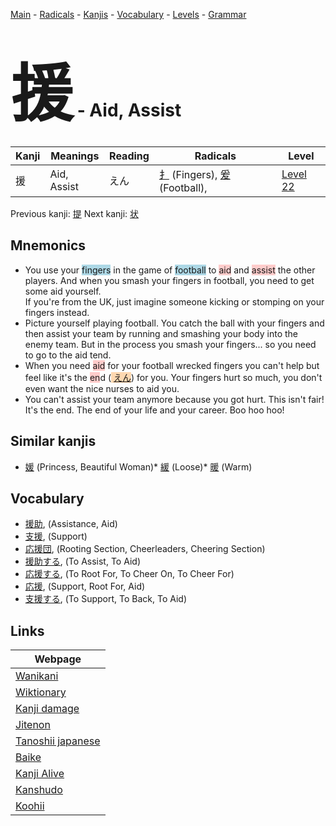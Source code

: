 <style> bigfont {font-size: 100px}</style>
[Main](../README.md) -
[Radicals](../radicals.md) -
[Kanjis](../kanjis.md) -
[Vocabulary](../vocabulary.md) -
[Levels](../levels.md) -
[Grammar](../grammar.md)
# <bigfont> 援</bigfont> - Aid, Assist 

| Kanji | Meanings | Reading | Radicals | Level |
| --- | --- | --- | --- | --- |
| 援 | Aid, Assist | えん | [扌](../radicals/扌.md) (Fingers), [爰](../radicals/爰.md) (Football),  | [Level 22](../levels/wk_level22.md) |

Previous kanji: [提](提.md) Next kanji: [状](状.md) 

## Mnemonics
 * You use your <span style="background-color:#ADD8E6"> fingers</span> in the game of <span style="background-color:#ADD8E6"> football</span> to <span style="background-color:#ffcccb"> aid</span> and <span style="background-color:#ffcccb"> assist</span> the other players. And when you smash your fingers in football, you need to get some aid yourself.<br />If you're from the UK, just imagine someone kicking or stomping on your fingers instead.
* Picture yourself playing football. You catch the ball with your fingers and then assist your team by running and smashing your body into the enemy team. But in the process you smash your fingers... so you need to go to the aid tend.
* When you need <span style="background-color:#ffcccb"> aid</span> for your football wrecked fingers you can't help but feel like it's the <span style="background-color:#ffcccb"> en</span>d (<span style="background-color:#fed8b1"> [えん](https://jisho.org/search/えん)</span>) for you. Your fingers hurt so much, you don't even want the nice nurses to aid you.
* You can't assist your team anymore because you got hurt. This isn't fair! It's the end. The end of your life and your career. Boo hoo hoo!


## Similar kanjis
 * [媛](媛.md) (Princess, Beautiful Woman)* [緩](緩.md) (Loose)* [暖](暖.md) (Warm)


## Vocabulary
 * [援助](../vocabulary/援.md), (Assistance, Aid)
* [支援](../vocabulary/援.md), (Support)
* [応援団](../vocabulary/援.md), (Rooting Section, Cheerleaders, Cheering Section)
* [援助する](../vocabulary/援.md), (To Assist, To Aid)
* [応援する](../vocabulary/援.md), (To Root For, To Cheer On, To Cheer For)
* [応援](../vocabulary/援.md), (Support, Root For, Aid)
* [支援する](../vocabulary/援.md), (To Support, To Back, To Aid)



## Links 

| Webpage |
| --- |
| [Wanikani          ](https://www.wanikani.com/kanji/援) |
| [Wiktionary        ](https://en.wiktionary.org/wiki/援) |
| [Kanji damage      ](http://www.kanjidamage.com/kanji/search?utf8=✓&q=援) |
| [Jitenon           ](https://jitenon.com/kanji/援) |
| [Tanoshii japanese ](https://www.tanoshiijapanese.com/dictionary/kanji.cfm?k=援) |
| [Baike             ](https://baike.baidu.com/item/援) |
| [Kanji Alive       ](https://app.kanjialive.com/援) |
| [Kanshudo          ](https://www.kanshudo.com/searchmn?q=援) |
| [Koohii            ](https://kanji.koohii.com/study/kanji/援) |
